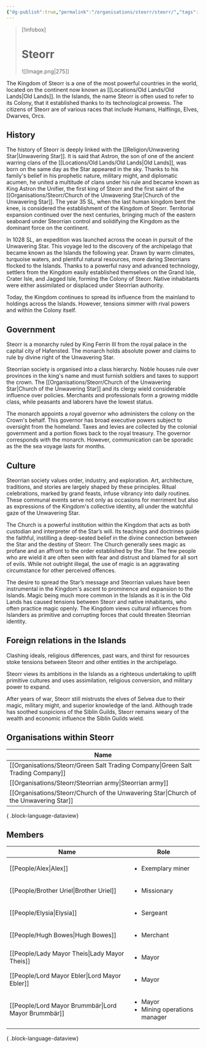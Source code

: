 ```yaml
---
{"dg-publish":true,"permalink":"/organisations/steorr/steorr/","tags":["organisation"]}
---
```


> [!infobox] 
> # Steorr 
> ![[Image.png\|275]]

The Kingdom of Steorr is a one of the most powerful countries in the world, located on the continent now known as [[Locations/Old Lands/Old Lands\|Old Lands]]. In the Islands, the name Steorr is often used to refer to its Colony, that it established thanks to its technological prowess. The citizens of Steorr are of various races that include Humans, Halflings, Elves, Dwarves, Orcs.

## History
The history of Steorr is deeply linked with the [[Religion/Unwavering Star\|Unwavering Star]]. It is said that Astron, the son of one of the ancient warring clans of the [[Locations/Old Lands/Old Lands\|Old Lands]], was born on the same day as the Star appeared in the sky. Thanks to his family's belief in his prophetic nature, military might, and diplomatic acumen, he united a multitude of clans under his rule and became known as King Astron the Unifier, the first king of Steorr and the first saint of the [[Organisations/Steorr/Church of the Unwavering Star\|Church of the Unwavering Star]]. The year 35 SL, when the last human kingdom bent the knee, is considered the establishment of the Kingdom of Steorr. Territorial expansion continued over the next centuries, bringing much of the eastern seaboard under Steorrian control and solidifying the Kingdom as the dominant force on the continent.

In 1028 SL, an expedition was launched across the ocean in pursuit of the Unwavering Star. This voyage led to the discovery of the archipelago that became known as the Islands the following year. Drawn by warm climates, turquoise waters, and plentiful natural resources, more daring Steorrians flocked to the Islands. Thanks to a powerful navy and advanced technology, settlers from the Kingdom easily established themselves on the Grand Isle, Crater Isle, and Jagged Isle, forming the Colony of Steorr. Native inhabitants were either assimilated or displaced under Steorrian authority.

Today, the Kingdom continues to spread its influence from the mainland to holdings across the Islands. However, tensions simmer with rival powers and within the Colony itself. 

## Government
Steorr is a monarchy ruled by King Ferrin III from the royal palace in the capital city of Hafensted. The monarch holds absolute power and claims to rule by divine right of the Unwavering Star.

Steorrian society is organised into a class hierarchy. Noble houses rule over provinces in the king's name and must furnish soldiers and taxes to support the crown. The [[Organisations/Steorr/Church of the Unwavering Star\|Church of the Unwavering Star]] and its clergy wield considerable influence over policies. Merchants and professionals form a growing middle class, while peasants and laborers have the lowest status.

The monarch appoints a royal governor who administers the colony on the Crown's behalf. This governor has broad executive powers subject to oversight from the homeland. Taxes and levies are collected by the colonial government and a portion flows back to the royal treasury. The governor corresponds with the monarch. However, communication can be sporadic as the the sea voyage lasts for months.

## Culture
Steorrian society values order, industry, and exploration. Art, architecture, traditions, and stories are largely shaped by these principles. Ritual celebrations, marked by grand feasts, infuse vibrancy into daily routines. These communal events serve not only as occasions for merriment but also as expressions of the Kingdom's collective identity, all under the watchful gaze of the Unwavering Star.

The Church is a powerful institution within the Kingdom that acts as both custodian and interpreter of the Star’s will. Its teachings and doctrines guide the faithful, instilling a deep-seated belief in the divine connection between the Star and the destiny of Steorr. The Church generally sees magic as profane and an affront to the order established by the Star. The few people who are wield it are often seen with fear and distrust and blamed for all sort of evils. While not outright illegal, the use of magic is an aggravating circumstance for other perceived offences.

The desire to spread the Star’s message and Steorrian values have been instrumental in the Kingdom's ascent to prominence and expansion to the Islands. Magic being much more common in the Islands as it is in the Old Lands has caused tensions between Steorr and native inhabitants, who often practice magic openly. The Kingdom views cultural influences from Islanders as primitive and corrupting forces that could threaten Steorrian identity.

## Foreign relations in the Islands

Clashing ideals, religious differences, past wars, and thirst for resources stoke tensions between Steorr and other entities in the archipelago. 

Steorr views its ambitions in the Islands as a righteous undertaking to uplift primitive cultures and uses assimilation, religious conversion, and military power to expand. 

After years of war, Steorr still mistrusts the elves of Selvea due to their magic, military might, and superior knowledge of the land. Although trade has soothed suspicions of the Siblín Guilds, Steorr remains weary of the wealth and economic influence the Siblín Guilds wield. 

## Organisations within Steorr
| Name                                                                                     |
| ---------------------------------------------------------------------------------------- |
| [[Organisations/Steorr/Green Salt Trading Company\|Green Salt Trading Company]]       |
| [[Organisations/Steorr/Steorrian army\|Steorrian army]]                               |
| [[Organisations/Steorr/Church of the Unwavering Star\|Church of the Unwavering Star]] |

{ .block-language-dataview}

## Members
| Name                                                   | Role                                                      |
| ------------------------------------------------------ | --------------------------------------------------------- |
| [[People/Alex\|Alex]]                               | <ul><li>Exemplary miner</li></ul>                         |
| [[People/Brother Uriel\|Brother Uriel]]             | <ul><li>Missionary</li></ul>                              |
| [[People/Elysia\|Elysia]]                           | <ul><li>Sergeant</li></ul>                                |
| [[People/Hugh Bowes\|Hugh Bowes]]                   | <ul><li>Merchant</li></ul>                                |
| [[People/Lady Mayor Theis\|Lady Mayor Theis]]       | <ul><li>Mayor</li></ul>                                   |
| [[People/Lord Mayor Ebler\|Lord Mayor Ebler]]       | <ul><li>Mayor</li></ul>                                   |
| [[People/Lord Mayor Brummbär\|Lord Mayor Brummbär]] | <ul><li>Mayor</li><li>Mining operations manager</li></ul> |

{ .block-language-dataview}

